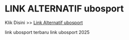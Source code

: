 # LINK ALTERNATIF ubosport

Klik Disini >> <a href="https://linksto.pages.dev/">Link Alternatif ubosport </a>

link ubosport terbaru
link ubosport 2025